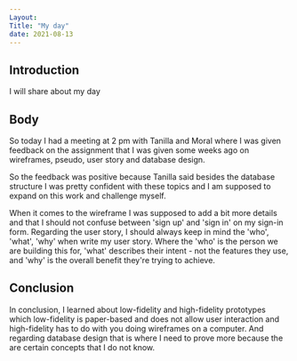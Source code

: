 ```yaml
---
Layout:
Title: "My day"
date: 2021-08-13
---
```


## Introduction

I will share about my day

## Body

So today I had a meeting at 2 pm with Tanilla and Moral where I was given feedback on the assignment that I was given some weeks ago on wireframes, pseudo, user story and database design.

So the feedback was positive because Tanilla said besides the database structure I was pretty confident with these topics and I am supposed to expand on this work and challenge myself.

When it comes to the wireframe I was supposed to add a bit more details and that I should not confuse between 'sign up' and 'sign in' on my sign-in form. Regarding the user story, I should always keep in mind the 'who', 'what', 'why' when write my user story. Where the 'who' is the person we are building this for, 'what' describes their intent - not the features they use, and 'why' is the overall benefit they're trying to achieve.

## Conclusion

In conclusion, I learned about low-fidelity and high-fidelity prototypes which low-fidelity is paper-based and does not allow user interaction and high-fidelity has to do with you doing wireframes on a computer. And regarding database design that is where I need to prove more because the are certain concepts that I do not know.
